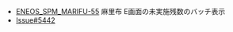 - [ENEOS_SPM_MARIFU-55](https://vqit.backlog.com/view/ENEOS_SPM_MARIFU-55) 麻里布 E画面の未実施残数のバッチ表示
- [Issue#5442](https://github.com/Bee2B/eneos-spm/issues/5442)